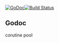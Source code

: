 [![GoDoc](https://godoc.org/github.com/thinkgos/gpool?status.svg)](https://godoc.org/github.com/thinkgos/gpool)[![Build Status](https://travis-ci.org/thinkgos/gpool.svg?branch=master)](https://travis-ci.org/thinkgos/gpool)
## Godoc
corutine pool